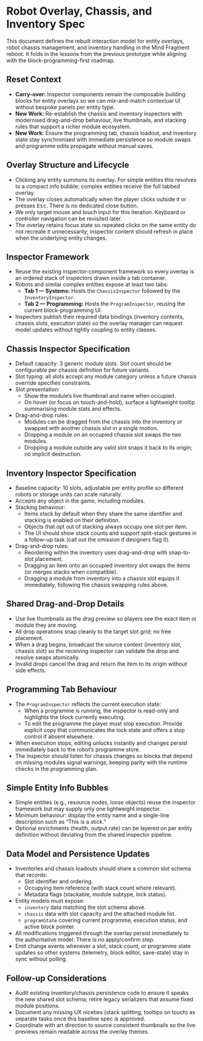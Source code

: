 # Robot Overlay, Chassis, and Inventory Spec

This document defines the rebuilt interaction model for entity overlays, robot chassis management, and inventory handling in the Mind Fragment reboot. It folds in the lessons from the previous prototype while aligning with the block-programming-first roadmap.

## Reset Context
- **Carry-over:** Inspector components remain the composable building blocks for entity overlays so we can mix-and-match contextual UI without bespoke panels per entity type.
- **New Work:** Re-establish the chassis and inventory inspectors with modernised drag-and-drop behaviour, live thumbnails, and stacking rules that support a richer module ecosystem.
- **New Work:** Ensure the programming tab, chassis loadout, and inventory state stay synchronised with immediate persistence so module swaps and programme edits propagate without manual saves.

## Overlay Structure and Lifecycle
- Clicking any entity summons its overlay. For simple entities this resolves to a compact info bubble; complex entities receive the full tabbed overlay.
- The overlay closes automatically when the player clicks outside it or presses <kbd>Esc</kbd>. There is no dedicated close button.
- We only target mouse and touch input for this iteration. Keyboard or controller navigation can be revisited later.
- The overlay retains focus state so repeated clicks on the same entity do not recreate it unnecessarily; inspector content should refresh in place when the underlying entity changes.

## Inspector Framework
- Reuse the existing inspector-component framework so every overlay is an ordered stack of inspectors drawn inside a tab container.
- Robots and similar complex entities expose at least two tabs:
  - **Tab 1 — Systems:** Hosts the `ChassisInspector` followed by the `InventoryInspector`.
  - **Tab 2 — Programming:** Hosts the `ProgramInspector`, reusing the current block-programming UI.
- Inspectors publish their required data bindings (inventory contents, chassis slots, execution state) so the overlay manager can request model updates without tightly coupling to entity classes.

## Chassis Inspector Specification
- Default capacity: 3 generic module slots. Slot count should be configurable per chassis definition for future variants.
- Slot typing: all slots accept any module category unless a future chassis override specifies constraints.
- Slot presentation:
  - Show the module’s live thumbnail and name when occupied.
  - On hover (or focus on touch-and-hold), surface a lightweight tooltip summarising module stats and effects.
- Drag-and-drop rules:
  - Modules can be dragged from the chassis into the inventory or swapped with another chassis slot in a single motion.
  - Dropping a module on an occupied chassis slot swaps the two modules.
  - Dropping a module outside any valid slot snaps it back to its origin; no implicit destruction.

## Inventory Inspector Specification
- Baseline capacity: 10 slots, adjustable per entity profile so different robots or storage units can scale naturally.
- Accepts any object in the game, including modules.
- Stacking behaviour:
  - Items stack by default when they share the same identifier and stacking is enabled on their definition.
  - Objects that opt out of stacking always occupy one slot per item.
  - The UI should show stack counts and support split-stack gestures in a follow-up task (call out the omission if designers flag it).
- Drag-and-drop rules:
  - Reordering within the inventory uses drag-and-drop with snap-to-slot placement.
  - Dragging an item onto an occupied inventory slot swaps the items (or merges stacks when compatible).
  - Dragging a module from inventory into a chassis slot equips it immediately, following the chassis swapping rules above.

## Shared Drag-and-Drop Details
- Use live thumbnails as the drag preview so players see the exact item or module they are moving.
- All drop operations snap cleanly to the target slot grid; no free placement.
- When a drag begins, broadcast the source context (inventory slot, chassis slot) so the receiving inspector can validate the drop and resolve swaps atomically.
- Invalid drops cancel the drag and return the item to its origin without side effects.

## Programming Tab Behaviour
- The `ProgramInspector` reflects the current execution state:
  - When a programme is running, the inspector is read-only and highlights the block currently executing.
  - To edit the programme the player must stop execution. Provide explicit copy that communicates the lock state and offers a stop control if absent elsewhere.
- When execution stops, editing unlocks instantly and changes persist immediately back to the robot’s programme store.
- The inspector should listen for chassis changes so blocks that depend on missing modules signal warnings, keeping parity with the runtime checks in the programming plan.

## Simple Entity Info Bubbles
- Simple entities (e.g., resource nodes, loose objects) reuse the inspector framework but may supply only one lightweight inspector.
- Minimum behaviour: display the entity name and a single-line description such as “This is a stick.”
- Optional enrichments (health, output rate) can be layered on per entity definition without deviating from the shared inspector pipeline.

## Data Model and Persistence Updates
- Inventories and chassis loadouts should share a common slot schema that records:
  - Slot identifier and ordering.
  - Occupying item reference (with stack count where relevant).
  - Metadata flags (stackable, module subtype, lock status).
- Entity models must expose:
  - `inventory` data matching the slot schema above.
  - `chassis` data with slot capacity and the attached module list.
  - `programState` covering current programme, execution status, and active block pointer.
- All modifications triggered through the overlay persist immediately to the authoritative model. There is no apply/confirm step.
- Emit change events whenever a slot, stack count, or programme state updates so other systems (telemetry, block editor, save-state) stay in sync without polling.

## Follow-up Considerations
- Audit existing inventory/chassis persistence code to ensure it speaks the new shared slot schema; retire legacy serializers that assume fixed module positions.
- Document any missing UX niceties (stack splitting, tooltips on touch) as separate tasks once this baseline spec is approved.
- Coordinate with art direction to source consistent thumbnails so the live previews remain readable across the overlay themes.
